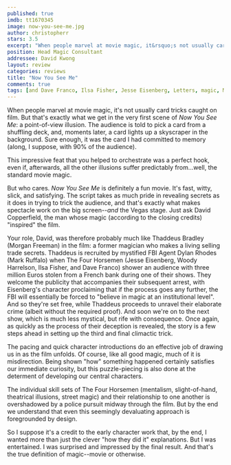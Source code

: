 ```yaml
---
published: true
imdb: tt1670345
image: now-you-see-me.jpg
author: christopherr 
stars: 3.5
excerpt: "When people marvel at movie magic, it&rsquo;s not usually card tricks caught on film."
position: Head Magic Consultant
addressee: David Kwong
layout: review
categories: reviews
title: "Now You See Me"
comments: true
tags: [and Dave Franco, Ilsa Fisher, Jesse Eisenberg, Letters, magic, Mark Ruffalo, Melanie Laurent, Michael Cain, Morgan Freeman, Now You See Me, revealed, secrets, Woody Harrelson]
---
```

When people marvel at movie magic, it's not usually card tricks caught on film. But that's exactly what we get in the very first scene of _Now You See Me_: a point-of-view illusion. The audience is told to pick a card from a shuffling deck, and, moments later, a card lights up a skyscraper in the background. Sure enough, it was the card I had committed to memory (along, I suppose, with 90% of the audience).

This impressive feat that you helped to orchestrate was a perfect hook, even if, afterwards, all the other illusions suffer predictably from…well, the standard movie magic.

But who cares. _Now You See Me_ is definitely a fun movie. It's fast, witty, slick, and satisfying. The script takes as much pride in revealing secrets as it does in trying to trick the audience, and that's exactly what makes spectacle work on the big screen--_and_ the Vegas stage. Just ask David Copperfield, the man whose magic (according to the closing credits) "inspired" the film.

Your role, David, was therefore probably much like Thaddeus Bradley (Morgan Freeman) in the film: a former magician who makes a living selling trade secrets. Thaddeus is recruited by mystified FBI Agent Dylan Rhodes (Mark Ruffalo) when The Four Horsemen (Jesse Eisenberg, Woody Harrelson, Ilsa Fisher, and Dave Franco) shower an audience with three million Euros stolen from a French bank during one of their shows. They welcome the publicity that accompanies their subsequent arrest, with Eisenberg's character proclaiming that if the process goes any further, the FBI will essentially be forced to "believe in magic at an institutional level". And so they're set free, while Thaddeus proceeds to unravel their elaborate crime (albeit without the required proof). And soon we're on to the next show, which is much less mystical, but rife with consequence. Once again, as quickly as the process of their deception is revealed, the story is a few steps ahead in setting up the third and final climactic trick.

The pacing and quick character introductions do an effective job of drawing us in as the film unfolds. Of course, like all good magic, much of it is misdirection. Being shown "how" something happened certainly satisfies our immediate curiosity, but this puzzle-piecing is also done at the determent of developing our central characters.

The individual skill sets of The Four Horsemen (mentalism, slight-of-hand, theatrical illusions, street magic) and their relationship to one another is overshadowed by a police pursuit midway through the film. But by the end we understand that even this seemingly devaluating approach is foregrounded by design.

So I suppose it's a credit to the early character work that, by the end, I wanted more than just the clever "how they did it" explanations. But I was entertained. I was surprised and impressed by the final result. And that's the true definition of magic--movie or otherwise.